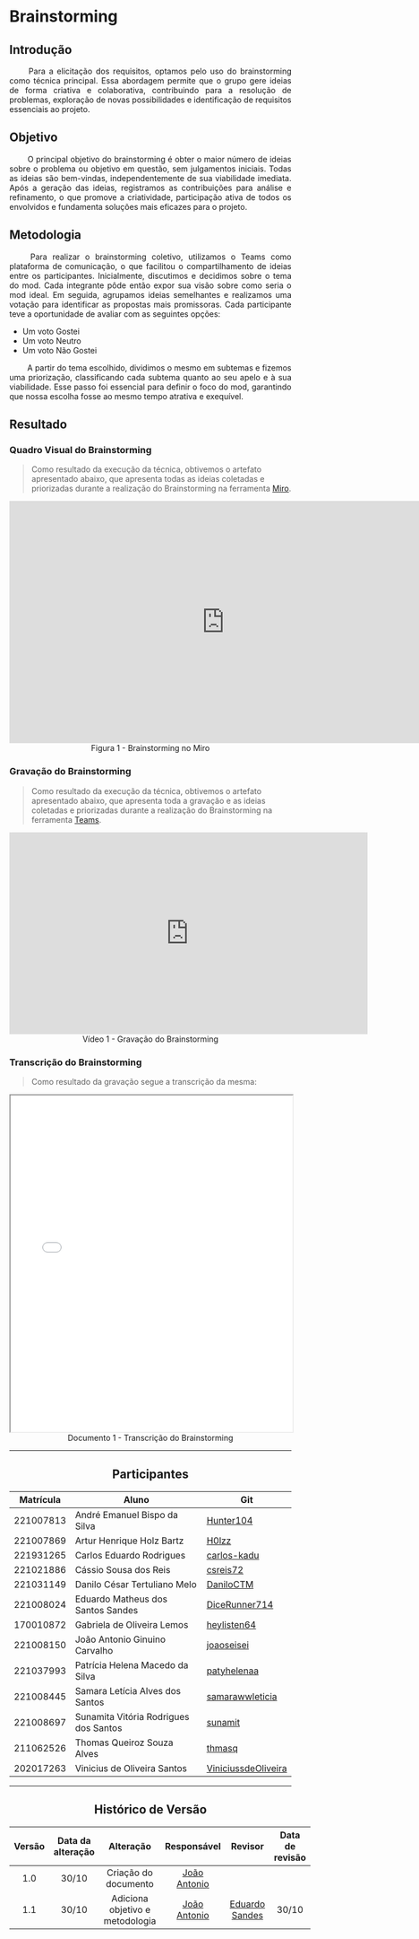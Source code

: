 # Brainstorming

## Introdução

<div align="justify">&emsp;&emsp;
Para a elicitação dos requisitos, optamos pelo uso do brainstorming como técnica principal. Essa abordagem permite que o grupo gere ideias de forma criativa e colaborativa, contribuindo para a resolução de problemas, exploração de novas possibilidades e identificação de requisitos essenciais ao projeto.
</div>

## Objetivo

<div align="justify">&emsp;&emsp;
O principal objetivo do brainstorming é obter o maior número de ideias sobre o problema ou objetivo em questão, sem julgamentos iniciais. Todas as ideias são bem-vindas, independentemente de sua viabilidade imediata. Após a geração das ideias, registramos as contribuições para análise e refinamento, o que promove a criatividade, participação ativa de todos os envolvidos e fundamenta soluções mais eficazes para o projeto.
</div>

## Metodologia

<div align="justify">&emsp;&emsp;
Para realizar o brainstorming coletivo, utilizamos o Teams como plataforma de comunicação, o que facilitou o compartilhamento de ideias entre os participantes. Inicialmente, discutimos e decidimos sobre o tema do mod. Cada integrante pôde então expor sua visão sobre como seria o mod ideal. Em seguida, agrupamos ideias semelhantes e realizamos uma votação para identificar as propostas mais promissoras. Cada participante teve a oportunidade de avaliar com as seguintes opções:
</div>

- Um voto Gostei
- Um voto Neutro
- Um voto Não Gostei

<div align="justify">&emsp;&emsp;
A partir do tema escolhido, dividimos o mesmo em subtemas e fizemos uma priorização, classificando cada subtema quanto ao seu apelo e à sua viabilidade. Esse passo foi essencial para definir o foco do mod, garantindo que nossa escolha fosse ao mesmo tempo atrativa e exequível.
</div>

## Resultado

### Quadro Visual do Brainstorming

> Como resultado da execução da técnica, obtivemos o artefato apresentado abaixo, que apresenta todas as ideias coletadas e priorizadas durante a realização do Brainstorming na ferramenta <a href="https://miro.com">Miro</a>.

<center>
<iframe width="768" height="432" src="https://miro.com/app/live-embed/uXjVLMhBd2A=/?moveToViewport=-3980,1125,18571,5936&embedId=758503783888" frameborder="0" scrolling="no" allow="fullscreen; clipboard-read; clipboard-write" allowfullscreen></iframe>
Figura 1 - Brainstorming no Miro
</center>

### Gravação do Brainstorming

> Como resultado da execução da técnica, obtivemos o artefato apresentado abaixo, que apresenta toda a gravação e as ideias coletadas e priorizadas durante a realização do Brainstorming na ferramenta <a href="https://teams.com">Teams</a>.

<center>
<iframe src="https://unbbr.sharepoint.com/sites/ArquitesoftwareTOTOLA/_layouts/15/embed.aspx?UniqueId=5a41b6cc-92a3-4157-88aa-e36a36a86434&embed=%7B%22ust%22%3Atrue%2C%22hv%22%3A%22CopyEmbedCode%22%7D&referrer=StreamWebApp&referrerScenario=EmbedDialog.Create" width="640" height="360" frameborder="0" scrolling="no" allowfullscreen title="REUNIAAAO-20241028_083536-Meeting Recording.mp4"></iframe>
Vídeo 1 - Gravação do Brainstorming
</center>

### Transcrição do Brainstorming

> Como resultado da gravação segue a transcrição da mesma:

<center>
<iframe src="./assets/brainstorming.pdf" width="100%" height="600px"></iframe>
Documento 1 - Transcrição do Brainstorming
</center>

---

<center>

## Participantes

</center>

<div style="margin: 0 auto; width: fit-content;">

| Matrícula | Aluno                                 | Git                                                           |
| --------- | ------------------------------------- | ------------------------------------------------------------- |
| 221007813 | André Emanuel Bispo da Silva          | [Hunter104](https://github.com/Hunter104)                     |
| 221007869 | Artur Henrique Holz Bartz             | [H0lzz](https://github.com/H0lzz)                             |
| 221931265 | Carlos Eduardo Rodrigues              | [carlos-kadu](https://github.com/carlos-kadu)                 |
| 221021886 | Cássio Sousa dos Reis                 | [csreis72](https://github.com/csreis72)                       |
| 221031149 | Danilo César Tertuliano Melo          | [DaniloCTM](https://github.com/DaniloCTM)                     |
| 221008024 | Eduardo Matheus dos Santos Sandes     | [DiceRunner714](https://github.com/DiceRunner714)             |
| 170010872 | Gabriela de Oliveira Lemos            | [heylisten64](https://github.com/heylisten64)                 |
| 221008150 | João Antonio Ginuino Carvalho         | [joaoseisei](https://github.com/joaoseisei)                   |
| 221037993 | Patrícia Helena Macedo da Silva       | [patyhelenaa](https://github.com/patyhelenaa)                 |
| 221008445 | Samara Letícia Alves dos Santos       | [samarawwleticia](https://github.com/samarawwleticia)         |
| 221008697 | Sunamita Vitória Rodrigues dos Santos | [sunamit](https://github.com/sunamit)                         |
| 211062526 | Thomas Queiroz Souza Alves            | [thmasq](https://github.com/thmasq)                           |
| 202017263 | Vinicius de Oliveira Santos           | [ViniciussdeOliveira](https://github.com/ViniciussdeOliveira) |

</div>

---

<center>

## Histórico de Versão

</center>

<div style="margin: 0 auto; width: fit-content;">

| Versão | Data da alteração |            Alteração            |                  Responsável                  |                      Revisor                       | Data de revisão |
| :----: | :---------------: | :-----------------------------: | :-------------------------------------------: | :------------------------------------------------: | :-------------: |
|  1.0   |       30/10       |      Criação do documento       | [João Antonio](https://github.com/joaoseisei) |                                                    |                 |
|  1.1   |       30/10       | Adiciona objetivo e metodologia | [João Antonio](https://github.com/joaoseisei) | [Eduardo Sandes](https://github.com/DiceRunner714) |      30/10      |
